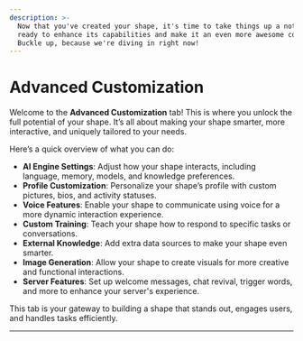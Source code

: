 ```yaml
---
description: >-
  Now that you've created your shape, it's time to take things up a notch! Get
  ready to enhance its capabilities and make it an even more awesome companion.
  Buckle up, because we're diving in right now!
---
```


# Advanced Customization

Welcome to the **Advanced Customization** tab! This is where you unlock the full potential of your shape. It’s all about making your shape smarter, more interactive, and uniquely tailored to your needs.

Here’s a quick overview of what you can do:

* **AI Engine Settings**: Adjust how your shape interacts, including language, memory, models, and knowledge preferences.
* **Profile Customization**: Personalize your shape’s profile with custom pictures, bios, and activity statuses.
* **Voice Features**: Enable your shape to communicate using voice for a more dynamic interaction experience.
* **Custom Training**: Teach your shape how to respond to specific tasks or conversations.
* **External Knowledge**: Add extra data sources to make your shape even smarter.
* **Image Generation**: Allow your shape to create visuals for more creative and functional interactions.
* **Server Features**: Set up welcome messages, chat revival, trigger words, and more to enhance your server's experience.

This tab is your gateway to building a shape that stands out, engages users, and handles tasks efficiently.

***
